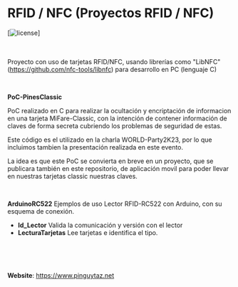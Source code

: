 # RFID / NFC  (Proyectos RFID / NFC)

[![license](https://www.pinguytaz.net/IMG_GITHUB/gplv3-with-text-84x42.png)] 
<BR><BR><BR>

Proyecto con uso de tarjetas RFID/NFC, usando librerías como "LibNFC" (https://github.com/nfc-tools/libnfc) para desarrollo en PC (lenguaje C)  
  
<BR>

__PoC-PinesClassic__ 

PoC realizado en C para realizar la ocultación y encriptación de informacion en una tarjeta MiFare-Classic, con la intención de contener información de claves de forma secreta cubriendo los problemas de seguridad de estas.
  
 Este código es el utilizado en la charla WORLD-Party2K23, por lo que incluimos tambien la presentación realizada en este evento.
   
 La idea es que este PoC se convierta en breve en un proyecto, que se publicara también en este repositorio, de aplicación movil para poder llevar en nuestras tarjetas classic nuestras claves.  
  
<BR>

__ArduinoRC522__ Ejemplos de uso Lector RFID-RC522 con Arduino, con su esquema de conexión.
  
- **Id_Lector** Valida la comunicación y versión con el lector  
- **LecturaTarjetas** Lee tarjetas e identifica el tipo.  
  


<br><br><br>

__Website__: <https://www.pinguytaz.net>

